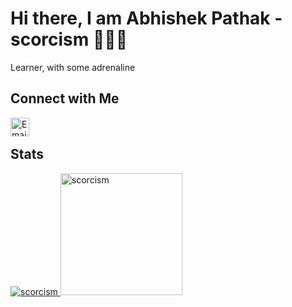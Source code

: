 
<h1>Hi there, I am Abhishek Pathak - scorcism 🙋🏽‍♂️</h1> 



Learner, with some adrenaline

 **Connect with Me**
---
 [<img align="left" alt="Email -Abhishek Pathak" width="30px" src="https://www.flaticon.com/svg/static/icons/svg/732/732200.svg" />](mailto:abhishekpathak1720@gmail.com)
 <br>
 ## Stats

<a href="https://github.com/scorcism/scorcism/"> <img src="https://github-readme-stats.vercel.app/api?username=scorcism&show_icons=true&theme=gotham" alt="scorcism" /> </a>
<a href="https://github.com/scorcism/scorcism/"> <img src="https://github-readme-stats.vercel.app/api/top-langs/?username=scorcism&hide=java,html&title_color=ffffff&text_color=c9cacc&icon_color=2bbc8a&bg_color=1d1f21" height="195" alt="scorcism" /> </a>
<br>
